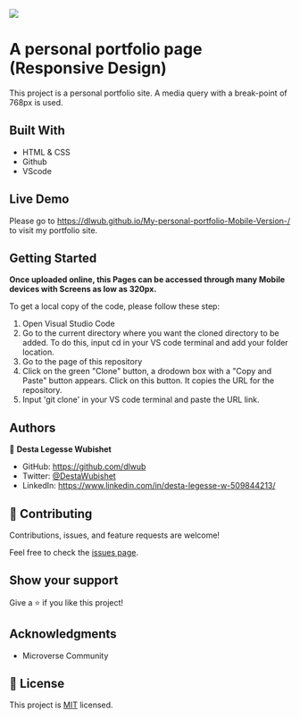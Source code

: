 ![](https://img.shields.io/badge/Microverse-blueviolet)

# A personal portfolio page (Responsive Design) 

This project is a personal portfolio site. A media query with a break-point of 768px is used.

## Built With

- HTML & CSS
- Github
- VScode

## Live Demo 

Please go to https://dlwub.github.io/My-personal-portfolio-Mobile-Version-/
to visit my portfolio site.

## Getting Started

**Once uploaded online, this Pages can be accessed through many Mobile devices with Screens as low as 320px.**

To get a local copy of the code, please follow these step: 
1. Open Visual Studio Code 
2. Go to the current directory where you want the cloned directory to be added. To do this, input cd in your VS code terminal and add your folder location.
3. Go to the page of this repository
4. Click on the green "Clone" button, a drodown box with a "Copy and Paste" button appears. Click on this button. It copies the URL for the repository.
5. Input 'git clone' in your VS code terminal and paste the URL link.


## Authors

👤 **Desta Legesse Wubishet**

- GitHub: https://github.com/dlwub
- Twitter: [@DestaWubishet](https://twitter.com/DestaWubishet)
- LinkedIn: https://www.linkedin.com/in/desta-legesse-w-509844213/

## 🤝 Contributing

Contributions, issues, and feature requests are welcome!

Feel free to check the [issues page](../../issues/).

## Show your support

Give a ⭐️ if you like this project!

## Acknowledgments

- Microverse Community


## 📝 License

This project is [MIT](./MIT.md) licensed.
